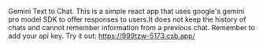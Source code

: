 Gemini Text to Chat.
This is a simple react app that uses google's gemini pro model SDK to offer responses to users.It does not keep the history of chats and cannot remember information from a previous chat.
Remember to add your api key.
Try it out: https://999tzw-5173.csb.app/
